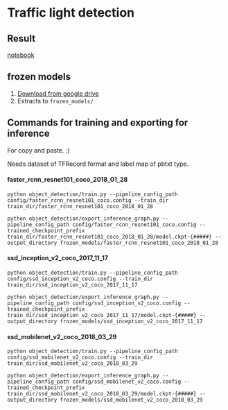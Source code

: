 # Traffic light detection 

## Result 
[notebook](./tl_detection.ipynb)

## frozen models
1. [Download from google drive](https://drive.google.com/open?id=1-d8KBPTXgwxt2Dbsl2Uk89KuW_qR11dA)
1. Extracts to `frozen_models/`

## Commands for training and exporting for inference
For copy and paste. :)

Needs dataset of TFRecord format and label map of pbtxt type.

#### faster_rcnn_resnet101_coco_2018_01_28
```
python object_detection/train.py --pipeline_config_path config/faster_rcnn_resnet101_coco.config --train_dir train_dir/faster_rcnn_resnet101_coco_2018_01_28
```

```
python object_detection/export_inference_graph.py --pipeline_config_path config/faster_rcnn_resnet101_coco.config --trained_checkpoint_prefix train_dir/faster_rcnn_resnet101_coco_2018_01_28/model.ckpt-{#####} --output_directory frozen_models/faster_rcnn_resnet101_coco_2018_01_28
```

#### ssd_inception_v2_coco_2017_11_17
```
python object_detection/train.py --pipeline_config_path config/ssd_inception_v2_coco.config --train_dir train_dir/ssd_inception_v2_coco_2017_11_17
```

```
python object_detection/export_inference_graph.py --pipeline_config_path config/ssd_inception_v2_coco.config --trained_checkpoint_prefix train_dir/ssd_inception_v2_coco_2017_11_17/model.ckpt-{#####} --output_directory frozen_models/ssd_inception_v2_coco_2017_11_17
```

#### ssd_mobilenet_v2_coco_2018_03_29
```
python object_detection/train.py --pipeline_config_path config/ssd_mobilenet_v2_coco.config --train_dir train_dir/ssd_mobilenet_v2_coco_2018_03_29
```

```
python object_detection/export_inference_graph.py --pipeline_config_path config/ssd_mobilenet_v2_coco.config --trained_checkpoint_prefix train_dir/ssd_mobilenet_v2_coco_2018_03_29/model.ckpt-{#####} --output_directory frozen_models/ssd_mobilenet_v2_coco_2018_03_29
```
